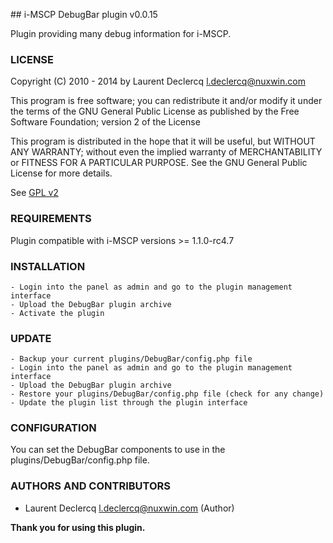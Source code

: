 ## i-MSCP DebugBar plugin v0.0.15

Plugin providing many debug information for i-MSCP.

### LICENSE

Copyright (C) 2010 - 2014 by Laurent Declercq <l.declercq@nuxwin.com>

This program is free software; you can redistribute it and/or modify
it under the terms of the GNU General Public License as published by
the Free Software Foundation; version 2 of the License

This program is distributed in the hope that it will be useful,
but WITHOUT ANY WARRANTY; without even the implied warranty of
MERCHANTABILITY or FITNESS FOR A PARTICULAR PURPOSE.  See the
GNU General Public License for more details.

See [GPL v2](http://www.gnu.org/licenses/gpl-2.0.html "GPL v2")

### REQUIREMENTS

Plugin compatible with i-MSCP versions >= 1.1.0-rc4.7

### INSTALLATION

	- Login into the panel as admin and go to the plugin management interface
	- Upload the DebugBar plugin archive
	- Activate the plugin

### UPDATE

	- Backup your current plugins/DebugBar/config.php file
	- Login into the panel as admin and go to the plugin management interface
	- Upload the DebugBar plugin archive
	- Restore your plugins/DebugBar/config.php file (check for any change)
	- Update the plugin list through the plugin interface

### CONFIGURATION

You can set the DebugBar components to use in the plugins/DebugBar/config.php file.

### AUTHORS AND CONTRIBUTORS

 * Laurent Declercq <l.declercq@nuxwin.com> (Author)

**Thank you for using this plugin.**
